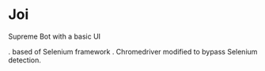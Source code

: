# Joi
Supreme Bot with a basic UI

. based of Selenium framework
. Chromedriver modified to bypass Selenium detection.
